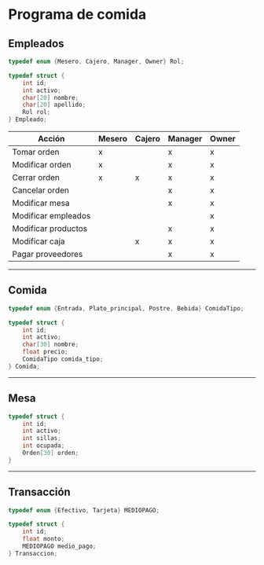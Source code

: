 # Programa de comida

## Empleados

```c
typedef enum {Mesero, Cajero, Manager, Owner} Rol;

typedef struct {
    int id;
    int activo;
    char[20] nombre;
    char[20] apellido;
    Rol rol;
} Empleado;
```

|       Acción      |Mesero|Cajero|Manager|Owner|
|-------------------|------|------|-------|-----|
|Tomar orden        |     x|      |      x|    x|
|Modificar orden    |     x|      |      x|    x|
|Cerrar orden       |     x|     x|      x|    x|
|Cancelar orden     |      |      |      x|    x|
|Modificar mesa     |      |      |      x|    x|
|Modificar empleados|      |      |       |    x|
|Modificar productos|      |      |      x|    x|
|Modificar caja     |      |     x|      x|    x|
|Pagar proveedores  |      |      |      x|    x|

---

## Comida

```c
typedef enum {Entrada, Plato_principal, Postre, Bebida} ComidaTipo;

typedef struct {
    int id;
    int activo;
    char[30] nombre;
    float precio;
    ComidaTipo comida_tipo;
} Comida;
```

---

## Mesa

```c
typedef struct {
    int id;
    int activo;
    int sillas;
    int ocupada;
    Orden[30] orden;
}
```

---

## Transacción

```c
typedef enum {Efectivo, Tarjeta} MEDIOPAGO;

typedef struct {
    int id;
    float monto;
    MEDIOPAGO medio_pago;
} Transaccion;
```

